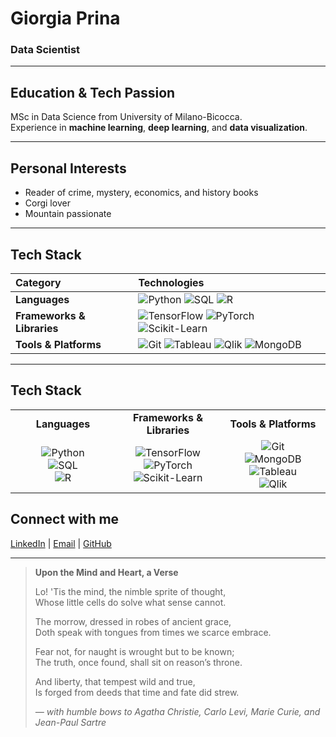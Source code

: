 # Giorgia Prina
### Data Scientist

---

## Education & Tech Passion  
MSc in Data Science from University of Milano-Bicocca.  
Experience in **machine learning**, **deep learning**, and **data visualization**.

---

## Personal Interests  
- Reader of crime, mystery, economics, and history books  
- Corgi lover  
- Mountain passionate

---

## Tech Stack

| Category | Technologies |
|:---------|:-------------|
| **Languages** | ![Python](https://img.shields.io/badge/-Python-black?style=flat-square&logo=python) ![SQL](https://img.shields.io/badge/-SQL-black?style=flat-square&logo=postgresql) ![R](https://img.shields.io/badge/-R-black?style=flat-square&logo=r) |
| **Frameworks & Libraries** | ![TensorFlow](https://img.shields.io/badge/-TensorFlow-black?style=flat-square&logo=tensorflow) ![PyTorch](https://img.shields.io/badge/-PyTorch-black?style=flat-square&logo=pytorch) ![Scikit-Learn](https://img.shields.io/badge/-ScikitLearn-black?style=flat-square&logo=scikit-learn) |
| **Tools & Platforms** | ![Git](https://img.shields.io/badge/-Git-black?style=flat-square&logo=git) ![Tableau](https://img.shields.io/badge/-Tableau-black?style=flat-square&logo=tableau) ![Qlik](https://img.shields.io/badge/-Qlik-black?style=flat-square&logo=qlik) ![MongoDB](https://img.shields.io/badge/-MongoDB-black?style=flat-square&logo=mongodb) |

---

## Tech Stack

<table>
  <tr>
    <td width="33%" align="center"><strong>Languages</strong></td>
    <td width="33%" align="center"><strong>Frameworks & Libraries</strong></td>
    <td width="33%" align="center"><strong>Tools & Platforms</strong></td>
  </tr>
  <tr>
    <td align="center">
      <img src="https://img.shields.io/badge/-Python-black?style=flat-square&logo=python" alt="Python" /><br/>
      <img src="https://img.shields.io/badge/-SQL-black?style=flat-square&logo=postgresql" alt="SQL" /><br/>
      <img src="https://img.shields.io/badge/-R-black?style=flat-square&logo=r" alt="R" />
    </td>
    <td align="center">
      <img src="https://img.shields.io/badge/-TensorFlow-black?style=flat-square&logo=tensorflow" alt="TensorFlow" /><br/>
      <img src="https://img.shields.io/badge/-PyTorch-black?style=flat-square&logo=pytorch" alt="PyTorch" /><br/>
      <img src="https://img.shields.io/badge/-ScikitLearn-black?style=flat-square&logo=scikit-learn" alt="Scikit-Learn" />
    </td>
    <td align="center">
      <img src="https://img.shields.io/badge/-Git-black?style=flat-square&logo=git" alt="Git" /><br/>
      <img src="https://img.shields.io/badge/-MongoDB-black?style=flat-square&logo=mongodb" alt="MongoDB" /><br/>
      <img src="https://img.shields.io/badge/-Tableau-black?style=flat-square&logo=tableau" alt="Tableau" /><br/>
      <img src="https://img.shields.io/badge/-Qlik-black?style=flat-square&logo=qlik" alt="Qlik" />
    </td>
  </tr>
</table>

## Connect with me  
[LinkedIn](https://www.linkedin.com/in/giorgia-prina-data-tective/) | [Email](mailto:giorgiaprina2@gmail.com) | [GitHub](https://github.com/gpkal)

---

> **Upon the Mind and Heart, a Verse**  
>  
> Lo! 'Tis the mind, the nimble sprite of thought,  
> Whose little cells do solve what sense cannot.  
>  
> The morrow, dressed in robes of ancient grace,  
> Doth speak with tongues from times we scarce embrace.  
>  
> Fear not, for naught is wrought but to be known;  
> The truth, once found, shall sit on reason’s throne.  
>  
> And liberty, that tempest wild and true,  
> Is forged from deeds that time and fate did strew.  
>  
> *— with humble bows to Agatha Christie, Carlo Levi, Marie Curie, and Jean-Paul Sartre*



